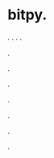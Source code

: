 # bitpy.
.
.
.
.












.






















































.
























.



























.

















































































.































































.















































































.
